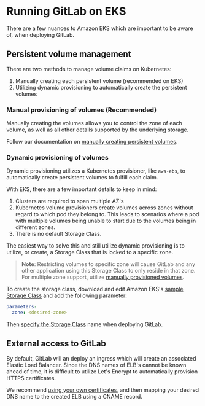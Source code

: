 # Running GitLab on EKS

There are a few nuances to Amazon EKS which are important to be aware of, when deploying GitLab.

## Persistent volume management

There are two methods to manage volume claims on Kubernetes:

1. Manually creating each persistent volume (recommended on EKS)
1. Utilizing dynamic provisioning to automatically create the persistent volumes

### Manual provisioning of volumes (Recommended)

Manually creating the volumes allows you to control the zone of each volume, as well as all other details supported by the underlying storage.

Follow our documentation on [manually creating persistent volumes](https://gitlab.com/charts/gitlab/blob/master/doc/installation/storage.md#manually-creating-static-volumes).

### Dynamic provisioning of volumes

Dynamic provisioning utilizes a Kubernetes provisioner, like `aws-ebs`, to automatically create persistent volumes to fulfill each claim.

With EKS, there are a few important details to keep in mind:

1. Clusters are required to span multiple AZ's
1. Kubernetes volume provisioners create volumes across zones without regard to which pod they belong to. This leads to scenarios where a pod with multiple volumes being unable to start due to the volumes being in different zones.
1. There is no default Storage Class.

The easiest way to solve this and still utilize dynamic provisioning is to utilize, or create, a Storage Class that is locked to a specific zone.

> **Note**: Restricting volumes to specific zone will cause GitLab and any other application using this Storage Class to only reside in that zone. For multiple zone support, utilize [manually provisioned volumes](#manual-provisioning-of-volumes-recommended).

To create the storage class, download and edit Amazon EKS's [sample Storage Class](https://docs.aws.amazon.com/eks/latest/userguide/storage-classes.html) and add the following parameter:

```yaml
parameters:
  zone: <desired-zone>
```

Then [specify the Storage Class](https://gitlab.com/charts/gitlab/blob/master/doc/installation/storage.md#using-a-custom-storage-class) name when deploying GitLab.

## External access to GitLab

By default, GitLab will an deploy an ingress which will create an associated Elastic Load Balancer. Since the DNS names of ELB's cannot be known ahead of time, it is difficult to utilize Let's Encrypt to automatically provision HTTPS certificates.

We recommend [using your own certificates](https://gitlab.com/charts/gitlab/blob/master/doc/installation/tls.md#option-2-use-your-own-wildcard-certificate), and then mapping your desired DNS name to the created ELB using a CNAME record.
